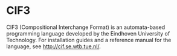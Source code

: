 # CIF3

CIF3 (Compositional Interchange Format) is an automata-based programming language developed by the Eindhoven University of Technology. 
For installation guides and a reference manual for the language, see http://cif.se.wtb.tue.nl/. 

